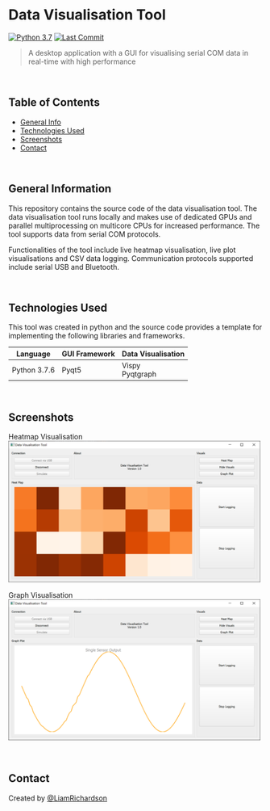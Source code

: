 # Data Visualisation Tool
[![Python 3.7](https://img.shields.io/badge/python-3.7-blue.svg)](https://www.python.org/downloads/release/python-370/)
[![Last Commit](https://img.shields.io/badge/last%20commit-may%202022-orange)]()
> A desktop application with a GUI for visualising serial COM data in real-time with high performance

<br/>
<p align="left">

## Table of Contents

- [General Info](#general-information) <br/>
- [Technologies Used](#technologies-used) <br/>
- [Screenshots](#screenshots) <br/>
- [Contact](#contact)

</p> 
<br/>

## General Information
This repository contains the source code of the data visualisation tool. The data visualisation tool runs locally and
makes use of dedicated GPUs and parallel multiprocessing on multicore CPUs for increased performance. The tool supports data from 
serial COM protocols.

Functionalities of the tool include live heatmap visualisation, live plot visualisations and CSV data logging.
Communication protocols supported include serial USB and Bluetooth.

<br/>

## Technologies Used
This tool was created in python and the source code provides a template for implementing the following libraries and 
frameworks.

| Language     | GUI Framework | Data Visualisation   |
|--------------|---------------|----------------------|
| Python 3.7.6 | Pyqt5         | Vispy <br/>Pyqtgraph |

<br/>

## Screenshots
Heatmap Visualisation <br/>
<img src="vispy_pyqt_gui/images/heatmap_screenshot.PNG" alt="drawing" width="500"/>

Graph Visualisation <br/>
<img src="vispy_pyqt_gui/images/graphplot_screenshot.PNG" alt="drawing" width="500"/>

<br/>

## Contact
Created by [@LiamRichardson](https://www.linkedin.com/in/liam-richardson/)
<br/>
